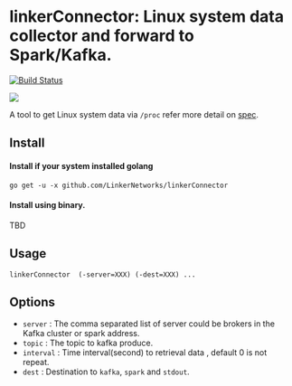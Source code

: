 linkerConnector: Linux system data collector and forward to Spark/Kafka.
======================
[![Build Status](https://travis-ci.org/LinkerNetworks/linkerConnector.svg)](https://travis-ci.org/LinkerNetworks/linkerConnector)

[![](https://goreportcard.com/badge/github.com/LinkerNetworks/linkerConnector)](https://goreportcard.com/report/github.com/LinkerNetworks/linkerConnector)

A tool to get Linux system data via `/proc` refer more detail on [spec](http://www.mjmwired.net/kernel/Documentation/filesystems/proc.txt).


Install
--------------

#### Install if your system installed golang 

```
go get -u -x github.com/LinkerNetworks/linkerConnector
```

#### Install using binary.

TBD

Usage
---------------------

```
linkerConnector  (-server=XXX) (-dest=XXX) ...
```    

Options
---------------

- `server` : The comma separated list of server could be brokers in the Kafka cluster or spark address.
- `topic` : The topic to kafka produce.
- `interval` : Time interval(second) to retrieval data , default 0 is not repeat.
- `dest` : Destination to `kafka`, `spark` and `stdout`.


